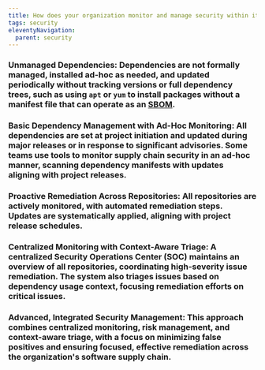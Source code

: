 ```yaml
---
title: How does your organization monitor and manage security within its software supply chain?
tags: security
eleventyNavigation:
  parent: security
---
```


### **Unmanaged Dependencies:** Dependencies are not formally managed, installed ad-hoc as needed, and updated periodically without tracking versions or full dependency trees, such as using `apt` or `yum` to install packages without a manifest file that can operate as an [SBOM](https://www.nist.gov/itl/executive-order-14028-improving-nations-cybersecurity/software-supply-chain-security-guidance).

### **Basic Dependency Management with Ad-Hoc Monitoring:** All dependencies are set at project initiation and updated during major releases or in response to significant advisories. Some teams use tools to monitor supply chain security in an ad-hoc manner, scanning dependency manifests with updates aligning with project releases.

### **Proactive Remediation Across Repositories:** All repositories are actively monitored, with automated remediation steps. Updates are systematically applied, aligning with project release schedules.

### **Centralized Monitoring with Context-Aware Triage:** A centralized Security Operations Center (SOC) maintains an overview of all repositories, coordinating high-severity issue remediation. The system also triages issues based on dependency usage context, focusing remediation efforts on critical issues.

### **Advanced, Integrated Security Management:** This approach combines centralized monitoring, risk management, and context-aware triage, with a focus on minimizing false positives and ensuring focused, effective remediation across the organization's software supply chain.
